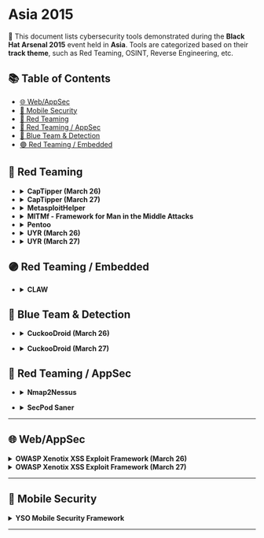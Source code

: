 # Asia 2015

📍 This document lists cybersecurity tools demonstrated during the **Black Hat Arsenal 2015** event held in **Asia**.
Tools are categorized based on their **track theme**, such as Red Teaming, OSINT, Reverse Engineering, etc.

## 📚 Table of Contents
- [🌐 Web/AppSec](#-webappsec)
- [📱 Mobile Security](#-mobile-security)
- [🔴 Red Teaming](#-red-teaming)
- [🔴 Red Teaming / AppSec](#-red-teaming--appsec)
- [🔵 Blue Team & Detection](#-blue-team--detection)
- [🟣 Red Teaming / Embedded](#-red-teaming--embedded)

## 🔴 Red Teaming
  - <details><summary><strong>CapTipper (March 26)</strong></summary>

    ![Category: 🔴 Red Teaming](https://img.shields.io/badge/Category:%20🔴%20Red%20Teaming-red) ![Omri Herscovici](https://img.shields.io/badge/Omri%20Herscovici-informational)

    🔗 [github](https://github.com/omriher/CapTipper/blob/master/CapTipper.py)
    
    📝 **Description:** CapTipper is a python tool to analyze, explore, and revive HTTP malicious traffic. CapTipper sets up a web server that acts exactly as the     server in the PCAP file and contains internal tools, with a powerful interactive console, for analysis and inspection of the hosts, objects, and conversations     found.The tool provides the security researcher with easy access to the files and the understanding of the network flow, and is useful when trying to research     exploits, pre-conditions, versions, obfuscations, plugins, and shellcodes.Feeding CapTipper with a drive-by traffic capture (e.g. of an exploit kit) displays      the user with the REQUEST_URI's that were sent and metadata responses. The user can at this point browse to http://127.0.0.1/[URI] and receive the response        back to the browser. In addition, an interactive shell is launched for deeper investigation using various commands such as hosts, hexdump, info, ungzip, body,     client, dump, and more.

  - </details>

    <details><summary><strong>CapTipper (March 27)</strong></summary>

    ![Category: 🔴 Red Teaming](https://img.shields.io/badge/Category:%20🔴%20Red%20Teaming-red) ![Omri Herscovici](https://img.shields.io/badge/Omri%20Herscovici-informational)

    🔗 **Link:** [CapTipper (March 27)](https://github.com/omriher/CapTipper/blob/master/README.txt)  
    📝 **Description:** CapTipper is a python tool to analyze, explore, and revive HTTP malicious traffic. CapTipper sets up a web server that acts exactly as the     server in the PCAP file and contains internal tools, with a powerful interactive console, for analysis and inspection of the hosts, objects, and conversations     found.The tool provides the security researcher with easy access to the files and the understanding of the network flow, and is useful when trying to research     exploits, pre-conditions, versions, obfuscations, plugins, and shellcodes.Feeding CapTipper with a drive-by traffic capture (e.g. of an exploit kit) displays      the user with the REQUEST_URI's that were sent and metadata responses. The user can at this point browse to http://127.0.0.1/[URI] and receive the response        back to the browser. In addition, an interactive shell is launched for deeper investigation using various commands such as hosts, hexdump, info, ungzip, body,     client, dump, and more.

    </details>

  - <details><summary><strong>MetasploitHelper</strong></summary>

    ![Category: 🔴 Red Teaming](https://img.shields.io/badge/Category:%20🔴%20Red%20Teaming-red) ![Keith Lee](https://img.shields.io/badge/Keith%20Lee-informational) ![Michael Gianarakis](https://img.shields.io/badge/Michael%20Gianarakis-informational)

    🔗 **Link:** Not Available  
    📝 **Description:** Metasploit is widely used by penetration-testers during pen-test. They contain a lot of useful exploits that can be used during                 penetration tests. However, it is a painful task to search for related exploits after running a Nmap scan. It is possible that we could forget to use a            potential exploit that could get us a shell on the remote system. There are two main types of exploits in Metasploit that we need to consider: Metasploit          modules that target URI and modules that target specific ports. I developed MetasploitHelper so that we can bridge Nmap and Metasploit modules. This tool is       meant to save a lot of time looking up exploits during penetration tests.

    </details>

  - <details><summary><strong>MITMf - Framework for Man in the Middle Attacks</strong></summary>

    ![Category: 🔴 Red Teaming](https://img.shields.io/badge/Category:%20🔴%20Red%20Teaming-red) ![Marcello Salvati](https://img.shields.io/badge/Marcello%20Salvati-informational)

    🔗 **Link:** [MITMf - Framework for Man in the Middle Attacks](https://github.com/byt3bl33d3r/MITMf)  
    📝 **Description:** MITMf combines old and new man-in-the-middle techniques into a framework! Have a cool attack that works in a MITM scenario? Just write a       plugin!Currently, the available plugins are:Responder - LLMNR, NBT-NS, and MDNS poisonerSSLstrip+ - Partially bypass HSTSSpoof - Redirect traffic using ARP        Spoofing, ICMP Redirects DHCP Spoofing, and modify DNS queriesBeEFAutorun - Autoruns BeEF modules based on clients OS or browser typeAppCachePoison - Perform      app cache poison attacksSessionHijacking - Performs session hijacking attacks, and stores cookies in a Firefox profileBrowserProfiler - Attempts to enumerate      all browser plugins of connected clientsCacheKill - Kills page caching by modifying headersFilePwn - Backdoor executables being sent over http using               bdfactoryInject - Inject arbitrary content into HTML contentJavaPwn - Performs drive-by attacks on clients with out-of-date Java browser pluginsjskeylogger -      Injects a JavaScript keylogger into clients webpagesReplace - Replace arbitary content in HTML contentSMBAuth - Evoke SMB challenge-response auth                  attemptsUpsidedownternet - Flips images 180 degrees

    </details>

  - <details><summary><strong>Pentoo</strong></summary>

    ![Category: 🔴 Red Teaming](https://img.shields.io/badge/Category:%20🔴%20Red%20Teaming-red) ![Anton Bolshakov](https://img.shields.io/badge/Anton%20Bolshakov-informational)

    🔗 **Link:** [Pentoo](https://github.com/pentoo/pentoo-overlay/blob/master/net-wireless/dsd/dsd-1.7.0_pre20211213.ebuild)  
    📝 **Description:** Pentoo is Linux distribution designed for penetration testing. Itincludes huge up-to-date and tested collection of tools for web, network,      wireless, radio, voice, rce security assessments, and forensics investigations. It can run as a LiveUSB or installed on your permanent media. Based on Gentoo      Linux, it is available as an overlay for an existing Gentoo installation and can be customized for your needs. In addition, binary profile with precompiled        packages are also available. Pentoo comes hardened by default so both userspace applications and the kernel are protected against all types of memory              corruption exploits including zero days.

     </details>

  - <details><summary><strong>UYR (March 26)</strong></summary>

    ![Category: 🔴 Red Teaming](https://img.shields.io/badge/Category:%20🔴%20Red%20Teaming-red) ![Ali Hadi](https://img.shields.io/badge/Ali%20Hadi-informational)

    🔗 **Link:** [UYR (March 26)](https://github.com/TMH-Sec/wordlists/blob/master/ssh-users.txt)  
    📝 **Description:** Under Your Radar (UYR) is a new application layer covert channel. It applies multimedia steganographic techniques to hide a secret              message. UYR could also be used for data exfiltration and go totally under the radar and bypass monitoring and detection systems due to its novelty way of         communication.UYR in its current version could be used for:Secret CommunicationsExfiltrating Text Files (ASCII)Exfiltrating Other Small Binary FilesThe            novelty behind UYR is that in reality you're not transferring any messages or text; you're only transferring a KEY!

     </details>

   - <details><summary><strong>UYR (March 27)</strong></summary>

     ![Category: 🔴 Red Teaming](https://img.shields.io/badge/Category:%20🔴%20Red%20Teaming-red) ![Ali Hadi](https://img.shields.io/badge/Ali%20Hadi-informational)

      🔗 **Link:** [UYR (March 27)](https://github.com/TMH-Sec/wordlists/blob/master/ssh-users.txt)  
      📝 **Description:** Under Your Radar (UYR) is a new application layer covert channel. It applies multimedia steganographic techniques to hide a secret             message. UYR could also be used for data exfiltration and go totally under the radar and bypass monitoring and detection systems due to its novelty way of         communication.UYR in its current version could be used for:Secret CommunicationsExfiltrating Text Files (ASCII)Exfiltrating Other Small Binary FilesThe            novelty behind UYR is that in reality you're not transferring any messages or text; you're only transferring a KEY!

</details>


## 🟣 Red Teaming / Embedded
  - <details><summary><strong>CLAW</strong></summary>

    ![Category: 🟣 Red Teaming / Embedded](https://img.shields.io/badge/Category:%20🟣%20Red%20Teaming%20/%20Embedded-purple) ![Joe Cummins](https://img.shields.io/badge/Joe%20Cummins-informational)

    🔗 **Link:** [CLAW](https://github.com/mudspringhiker/openstreetmap_datawrangling/blob/master/exploration_audit.ipynb)  
    📝 **Description:** Red Tiger Labs Control Layer Assessment Workstation is looking to redefine the way that ICS SCADA and other critical infrastructure     utilities examine their cybersecurity posture.Developed in partnership with the Canadian Federal Government, under the direction of ICS experts, the toolset takes a passive approach to cybersecurity by learning to "look, listen, and feel" each network. Building into its suite of cutting-edge technologies developed with the brightest minds in Canadian InfoSec, CLAW combines visualization, mitigation, and remediation activities into one cohesive view of the entire network.The audience will learn not only how this toolset is effectively raising the bar from both an enterprise and control systems perspective, but also real world instances of incident response, vulnerability assessment, and early detection of gaps and overlaps within existing deployments.

</details>


## 🔵 Blue Team & Detection
  - <details><summary><strong>CuckooDroid (March 26)</strong></summary>

    ![Category: 🔵 Blue Team & Detection](https://img.shields.io/badge/Category:%20🔵%20Blue%20Team%20&%20Detection-cyan) ![Idan Revivo](https://img.shields.io/badge/Idan%20Revivo-informational) ![Ofer Caspi](https://img.shields.io/badge/Ofer%20Caspi-informational)

    🔗 **Link:** Not Available  
    📝 **Description:** To combat the growing problem of Android malware, we present a new solution based on the popular open source framework Cuckoo Sandbox to automate the malware investigation process. Our extension enables the use of Cuckoo's features to analyze Android malware and provides new functionality for dynamic and static analysis.Our framework is extensible and modular, allowing the use of new, as well as existing, tools for custom analysis.The main capabilities of our Cuckoo Android Extension include:Dynamic Analysis - based on Dalvik API hookingStatic Analysis - Integration with AndroguardEmulator Detection PreventionInfrastructure options:Nested VMs for ARM Emulation and VMISupports Android Emulator or Physical DevicesExamples of well-known malware will be used to demonstrate the framework capabilities and its usefulness in malware analysis.

</details>

  - <details><summary><strong>CuckooDroid (March 27)</strong></summary>

    ![Category: 🔵 Blue Team & Detection](https://img.shields.io/badge/Category:%20🔵%20Blue%20Team%20&%20Detection-cyan) ![Idan Revivo](https://img.shields.io/badge/Idan%20Revivo-informational) ![Ofer Caspi](https://img.shields.io/badge/Ofer%20Caspi-informational)

    🔗 **Link:** Not Available  
    📝 **Description:** To combat the growing problem of Android malware, we present a new solution based on the popular open source framework Cuckoo Sandbox to automate the malware investigation process. Our extension enables the use of Cuckoo's features to analyze Android malware and provides new functionality for dynamic and static analysis.Our framework is extensible and modular, allowing the use of new, as well as existing, tools for custom analysis.The main capabilities of our Cuckoo Android Extension include:Dynamic Analysis - based on Dalvik API hookingStatic Analysis - Integration with AndroguardEmulator Detection PreventionInfrastructure options:Nested VMs for ARM Emulation and VMISupports Android Emulator or Physical DevicesExamples of well-known malware will be used to demonstrate the framework capabilities and its usefulness in malware analysis.

</details>


## 🔴 Red Teaming / AppSec
  - <details><summary><strong>Nmap2Nessus</strong></summary>

    ![Category: 🔴 Red Teaming / AppSec](https://img.shields.io/badge/Category:%20🔴%20Red%20Teaming%20/%20AppSec-red) ![Keith Lee](https://img.shields.io/badge/Keith%20Lee-informational) ![Michael Gianarakis](https://img.shields.io/badge/Michael%20Gianarakis-informational)

    🔗 **Link:** Not Available  
    📝 **Description:** Nessus is an awesome tool for vulnerability assessment.For vulnerabilities assessments, sometimes it is useful to run Nmap along side with Nessus. Nmap output can be easily manipulated and the data can be used as input for other tools.Most of the time, we are often faced with tight deadlines. Running the same scan using Nmap and then with Nessus could take up a lot of time and generate a large amount of network traffic.What this tool does is parse a NMAP .xml file, extract ports and IP addresses from the file, and automatically launch a Nessus scan using this information (instead of having to scan the whole network and all the ports again). This results in a faster scan.The tool then queries Nessus for job status and automatically saves the report locally when done.The tool also parses the Nessus reports and extracts important findings from the report so that you don't have to read through the whole report (you can but you don't have to).If you are using VMware Fusion/Workstation, you can use the VMrun command to automatically spin up a VM containing Nessus in a headless mode, runs Nessus scan and shuts down the VM when done.

</details>

  - <details><summary><strong>SecPod Saner</strong></summary>

    ![Category: 🔴 Red Teaming / AppSec](https://img.shields.io/badge/Category:%20🔴%20Red%20Teaming%20/%20AppSec-red) ![Preeti Subramanian](https://img.shields.io/badge/Preeti%20Subramanian-informational)

    🔗 **Link:** Not Available  
    📝 **Description:** A free vulnerability scanner and compliance scanner with remediation.Most malware makes use of loopholes in the system and targets desktops and end-user applications. The anti-malware products that are available in the market focus on cleaning an already infected system based on known malware signatures. It is reported that 67% of malware is unnoticed by anti-virus or anti-malware products because of their polymorphic nature.Hardening the security posture of the system, knowing the loopholes, and applying fixes is a very effective and proven defense system. Although prevalent in the enterprise segment, home and mobile users do not get the benefit of effective vulnerability and configuration management.SecPod Saner is a lightweight, easy to use, enterprise-grade security solution for proactively assessing and securing your personal computer. It identifies security loopholes, misconfiguration, and remediates to ensure systems remain secure.

</details>

---
## 🌐 Web/AppSec
<details><summary><strong>OWASP Xenotix XSS Exploit Framework (March 26)</strong></summary>

![Category: 🌐 Web/AppSec](https://img.shields.io/badge/Category:%20🌐%20Web/AppSec-blue) ![Ajin Abraham](https://img.shields.io/badge/Ajin%20Abraham-informational)

🔗 **Link:** [OWASP Xenotix XSS Exploit Framework (March 26)](https://github.com/ajinabraham/OWASP-Xenotix-XSS-Exploit-Framework/blob/master/app.config)  
📝 **Description:** OWASP Xenotix XSS Exploit Framework is an advanced Cross-Site Scripting (XSS) vulnerability detection and exploitation framework. Xenotix provides zero false positive XSS detection by performing the scan within the browser engines where in real world, payloads get reflected. Xenotix scanner module is incorporated with three intelligent fuzzers to reduce the scan time and produce better results. If you really don't like the tool logic, then leverage the power of Xenotix API to make the tool work like you wanted it to work. It is claimed to have the world's 2nd largest XSS payloads of about 4800+ distinctive XSS payloads. It is incorporated with a feature-rich information gathering module for target reconnaissance. The exploit framework includes real-world offensive XSS exploitation modules for penetration testing and proof-of-concept creation. Say no to alert pop-ups in PoC. Pen-testers can now create appealing proof-of-concepts within a few clicks.

</details>

<details><summary><strong>OWASP Xenotix XSS Exploit Framework (March 27)</strong></summary>

![Category: 🌐 Web/AppSec](https://img.shields.io/badge/Category:%20🌐%20Web/AppSec-blue) ![Ajin Abraham](https://img.shields.io/badge/Ajin%20Abraham-informational)

🔗 **Link:** [OWASP Xenotix XSS Exploit Framework (March 27)](https://github.com/ajinabraham/OWASP-Xenotix-XSS-Exploit-Framework/blob/master/app.config)  
📝 **Description:** OWASP Xenotix XSS Exploit Framework is an advanced Cross-Site Scripting (XSS) vulnerability detection and exploitation framework. Xenotix provides zero false positive XSS detection by performing the scan within the browser engines where in real world, payloads get reflected. Xenotix scanner module is incorporated with three intelligent fuzzers to reduce the scan time and produce better results. If you really don't like the tool logic, then leverage the power of Xenotix API to make the tool work like you wanted it to work. It is claimed to have the world's 2nd largest XSS payloads of about 4800+ distinctive XSS payloads. It is incorporated with a feature-rich information gathering module for target reconnaissance. The exploit framework includes real-world offensive XSS exploitation modules for penetration testing and proof-of-concept creation. Say no to alert pop-ups in PoC. Pen-testers can now create appealing proof-of-concepts within a few clicks.

</details>

---
## 📱 Mobile Security
<details><summary><strong>YSO Mobile Security Framework</strong></summary>

![Category: 📱 Mobile Security](https://img.shields.io/badge/Category:%20📱%20Mobile%20Security-yellow) ![Ajin Abraham](https://img.shields.io/badge/Ajin%20Abraham-informational)

🔗 **Link:** [YSO Mobile Security Framework](https://github.com/torque59/YSO-Mobile-Security-Framework)  
📝 **Description:** YSO Mobile Security Framework is an intelligent, all-in-one open source mobile application (Android/iOS) automated pen-testing framework capable of performing static and dynamic analysis. We've been depending on multiple tools to carry out reversing, decoding, debugging, code review, and pen-test and this process requires a lot of effort and time. YSO Mobile Security Framework can be used for effective and fast security analysis of Android APK/Android app source code/iOS app source code.The static analyzer is able to perform automated code review, detect insecure permissions and configurations, and detect insecure code like ssl overriding, ssl bypass, weak crypto, obfuscated codes, permission bypasses, hardcoded secrets, improper usage of dangerous APIs, leakage of sensitive/PII information, and insecure file storage. The dynamic analyzer runs the application in a VM and detects the issues at run time. Further analysis is done on the captured network packets, decrypted HTTPS traffic, application dumps, logs, error or crash reports, debug information, stack trace, and the application assets like files, preferences, and databases. This framework is highly scalable that you can add your custom rules with ease. We will be extending this framework to support other mobile platforms like Tizen, Windows phone etc. in future. A quick and clean report can be generated at the end of the tests.

</details>

---
